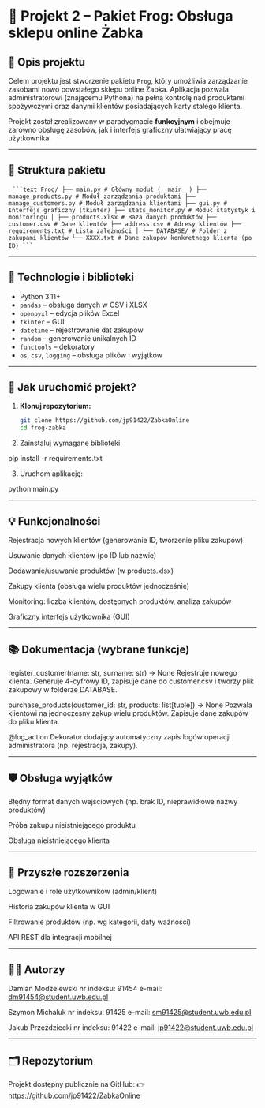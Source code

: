 # 🐸 Projekt 2 – Pakiet Frog: Obsługa sklepu online Żabka

## 📘 Opis projektu

Celem projektu jest stworzenie pakietu `Frog`, który umożliwia zarządzanie zasobami nowo powstałego sklepu online Żabka. Aplikacja pozwala administratorowi (znającemu Pythona) na pełną kontrolę nad produktami spożywczymi oraz danymi klientów posiadających karty stałego klienta.

Projekt został zrealizowany w paradygmacie **funkcyjnym** i obejmuje zarówno obsługę zasobów, jak i interfejs graficzny ułatwiający pracę użytkownika.

---

## 📁 Struktura pakietu

<pre> <code>```text Frog/ ├── main.py # Główny moduł (__main__) ├── manage_products.py # Moduł zarządzania produktami ├── manage_customers.py # Moduł zarządzania klientami ├── gui.py # Interfejs graficzny (tkinter) ├── stats_monitor.py # Moduł statystyk i monitoringu │ ├── products.xlsx # Baza danych produktów ├── customer.csv # Dane klientów ├── address.csv # Adresy klientów ├── requirements.txt # Lista zależności │ └── DATABASE/ # Folder z zakupami klientów └── XXXX.txt # Dane zakupów konkretnego klienta (po ID) ```</code> </pre>

---

## 🔧 Technologie i biblioteki

- Python 3.11+
- `pandas` – obsługa danych w CSV i XLSX
- `openpyxl` – edycja plików Excel
- `tkinter` – GUI
- `datetime` – rejestrowanie dat zakupów
- `random` – generowanie unikalnych ID
- `functools` – dekoratory
- `os`, `csv`, `logging` – obsługa plików i wyjątków

---

## 🚀 Jak uruchomić projekt?

1. **Klonuj repozytorium:**
   ```bash
   git clone https://github.com/jp91422/ZabkaOnline
   cd frog-zabka

2. Zainstaluj wymagane biblioteki:

pip install -r requirements.txt

3. Uruchom aplikację:

python main.py

---

## 💡 Funkcjonalności
Rejestracja nowych klientów (generowanie ID, tworzenie pliku zakupów)

Usuwanie danych klientów (po ID lub nazwie)

Dodawanie/usuwanie produktów (w products.xlsx)

Zakupy klienta (obsługa wielu produktów jednocześnie)

Monitoring: liczba klientów, dostępnych produktów, analiza zakupów

Graficzny interfejs użytkownika (GUI)

---

## 📚 Dokumentacja (wybrane funkcje)
register_customer(name: str, surname: str) -> None
Rejestruje nowego klienta. Generuje 4-cyfrowy ID, zapisuje dane do customer.csv i tworzy plik zakupowy w folderze DATABASE.

purchase_products(customer_id: str, products: list[tuple]) -> None
Pozwala klientowi na jednoczesny zakup wielu produktów. Zapisuje dane zakupów do pliku klienta.

@log_action
Dekorator dodający automatyczny zapis logów operacji administratora (np. rejestracja, zakupy).

---

## 🛡️ Obsługa wyjątków
Błędny format danych wejściowych (np. brak ID, nieprawidłowe nazwy produktów)

Próba zakupu nieistniejącego produktu

Obsługa nieistniejącego klienta

---

## 🔐 Przyszłe rozszerzenia
Logowanie i role użytkowników (admin/klient)

Historia zakupów klienta w GUI

Filtrowanie produktów (np. wg kategorii, daty ważności)

API REST dla integracji mobilnej

---

## 👨‍🎓 Autorzy

Damian Modzelewski
nr indeksu: 91454
e-mail: dm91454@student.uwb.edu.pl

Szymon Michaluk
nr indeksu: 91425
e-mail: sm91425@student.uwb.edu.pl

Jakub Przeździecki
nr indeksu: 91422
e-mail: jp91422@student.uwb.edu.pl

---

## 🗂 Repozytorium
Projekt dostępny publicznie na GitHub:
👉 https://github.com/jp91422/ZabkaOnline





















